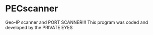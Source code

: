 # PECscanner
Geo-IP scanner and PORT SCANNER!!!
This program was coded and developed by the PRIVATE EYES
